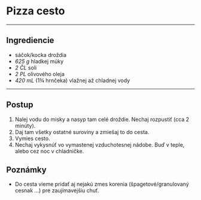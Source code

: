 # Pizza cesto

---

## Ingrediencie
- sáčok/kocka droždia
- *625 g* hladkej múky
- *2 ČL* soli
- *2 PL* olivového oleja
- *420 mL* (1¾ hrnčeka) vlažnej až chladnej vody

---

## Postup
1. Nalej vodu do misky a nasyp tam celé droždie. Nechaj rozpustiť (cca 2 minúty).
2. Daj tam všetky ostatné suroviny a zmiešaj to do cesta.
3. Vymies cesto.
4. Nechaj vykysnúť vo vymastenej vzduchotesnej nádobe. Buď v teple, alebo cez noc v chladničke.

## Poznámky
- Do cesta vieme pridať aj nejakú zmes korenia (špagetové/granulovaný cesnak ...) pre zaujímavejšiu chuť.
